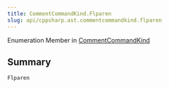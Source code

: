 ```yaml
---
title: CommentCommandKind.Flparen
slug: api/cppsharp.ast.commentcommandkind.flparen
---
```

Enumeration Member in [CommentCommandKind](/api/cppsharp/ast/commentcommandkind)

## Summary



```csharp
Flparen
```

